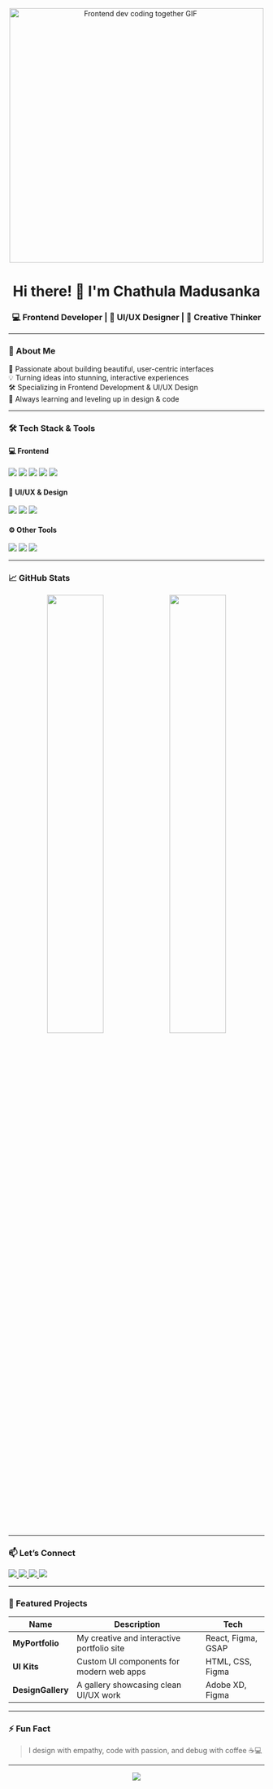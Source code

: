 <!-- Header Banner -->
<p align="center">
  <img src="https://media.giphy.com/media/qgQUggAC3Pfv687qPC/giphy.gif" width="500" alt="Frontend dev coding together GIF" />
</p>

<h1 align="center">Hi there! 👋 I'm Chathula Madusanka</h1>
<h3 align="center">💻 Frontend Developer | 🎨 UI/UX Designer | 🚀 Creative Thinker</h3>

---

### 🚀 About Me

🌟 Passionate about building beautiful, user-centric interfaces  
💡 Turning ideas into stunning, interactive experiences  
🛠️ Specializing in Frontend Development & UI/UX Design  
🎯 Always learning and leveling up in design & code

---

### 🛠️ Tech Stack & Tools

#### 💻 Frontend
<p align="left">
  <img src="https://img.shields.io/badge/-HTML5-E34F26?style=flat&logo=html5&logoColor=white"/>
  <img src="https://img.shields.io/badge/-CSS3-1572B6?style=flat&logo=css3&logoColor=white"/>
  <img src="https://img.shields.io/badge/-JavaScript-F7DF1E?style=flat&logo=javascript&logoColor=black"/>
  <img src="https://img.shields.io/badge/-React-61DAFB?style=flat&logo=react&logoColor=black"/>
  <img src="https://img.shields.io/badge/-TailwindCSS-38B2AC?style=flat&logo=tailwind-css&logoColor=white"/>
</p>

#### 🎨 UI/UX & Design
<p align="left">
  <img src="https://img.shields.io/badge/-Figma-F24E1E?style=flat&logo=figma&logoColor=white"/>
  <img src="https://img.shields.io/badge/-AdobeXD-FF61F6?style=flat&logo=adobe-xd&logoColor=white"/>
  <img src="https://img.shields.io/badge/-Canva-00C4CC?style=flat&logo=canva&logoColor=white"/>
</p>

#### ⚙️ Other Tools
<p align="left">
  <img src="https://img.shields.io/badge/-Git-F05032?style=flat&logo=git&logoColor=white"/>
  <img src="https://img.shields.io/badge/-VSCode-007ACC?style=flat&logo=visual-studio-code&logoColor=white"/>
  <img src="https://img.shields.io/badge/-Notion-000000?style=flat&logo=notion&logoColor=white"/>
</p>

---

### 📈 GitHub Stats

<p align="center">
  <img src="https://github-readme-stats.vercel.app/api?username=yourusername&show_icons=true&theme=radical" width="47%"/>
  <img src="https://github-readme-streak-stats.herokuapp.com/?user=yourusername&theme=radical" width="47%"/>
</p>

---

### 📫 Let’s Connect

<p align="left">
  <a href="https://www.linkedin.com/in/yourlinkedin/" target="_blank">
    <img src="https://img.shields.io/badge/-LinkedIn-0077B5?style=flat&logo=linkedin&logoColor=white"/>
  </a>
  <a href="mailto:youremail@example.com">
    <img src="https://img.shields.io/badge/-Gmail-D14836?style=flat&logo=gmail&logoColor=white"/>
  </a>
  <a href="https://www.instagram.com/yourdesignpage/" target="_blank">
    <img src="https://img.shields.io/badge/-Instagram-E4405F?style=flat&logo=instagram&logoColor=white"/>
  </a>
  <a href="https://yourportfolio.com/" target="_blank">
    <img src="https://img.shields.io/badge/-Portfolio-000?style=flat&logo=firefox&logoColor=white"/>
  </a>
</p>

---

### 🌟 Featured Projects

| Name | Description | Tech |
|------|-------------|------|
| **MyPortfolio** | My creative and interactive portfolio site | React, Figma, GSAP |
| **UI Kits** | Custom UI components for modern web apps | HTML, CSS, Figma |
| **DesignGallery** | A gallery showcasing clean UI/UX work | Adobe XD, Figma |

---

### ⚡ Fun Fact

> I design with empathy, code with passion, and debug with coffee ☕💻

---

<!-- Footer -->
<p align="center">
  <img src="https://readme-typing-svg.herokuapp.com?font=Fira+Code&size=20&pause=1000&color=F7C35C&center=true&vCenter=true&width=435&lines=Let's+Build+Something+Beautiful!;Design.+Code.+Create."/>
</p>
